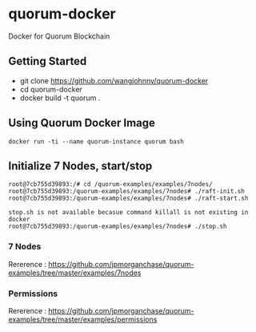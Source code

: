 # quorum-docker
Docker for Quorum Blockchain 

## Getting Started

- git clone https://github.com/wangjohnny/quorum-docker
- cd quorum-docker
- docker build -t quorum .

## Using Quorum Docker Image
	docker run -ti --name quorum-instance quorum bash

## Initialize 7 Nodes, start/stop

	root@7cb755d39893:/# cd /quorum-examples/examples/7nodes/
	root@7cb755d39893:/quorum-examples/examples/7nodes# ./raft-init.sh
	root@7cb755d39893:/quorum-examples/examples/7nodes# ./raft-start.sh
	
	stop.sh is not available becasue command killall is not existing in docker
	root@7cb755d39893:/quorum-examples/examples/7nodes# ./stop.sh


### 7 Nodes
Rererence : https://github.com/jpmorganchase/quorum-examples/tree/master/examples/7nodes

### Permissions
Rererence : https://github.com/jpmorganchase/quorum-examples/tree/master/examples/permissions
